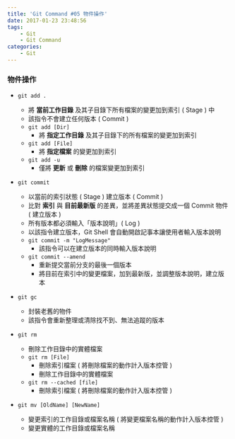 ```yaml
---
title: 'Git Command #05 物件操作'
date: 2017-01-23 23:48:56
tags:
    - Git
    - Git Command
categories:
    - Git
---
```

### 物件操作
 - `git add .`
    - 將 **當前工作目錄** 及其子目錄下所有檔案的變更加到索引 ( Stage ) 中
    - 該指令不會建立任何版本 ( Commit )
     - `git add [Dir]`
        - 將 **指定工作目錄** 及其子目錄下的所有檔案的變更加到索引
    - `git add [File]`
        - 將 **指定檔案** 的變更加到索引
    - `git add -u`
        - 僅將 **更新** 或 **刪除** 的檔案變更加到索引


 - `git commit`
    - 以當前的索引狀態 ( Stage ) 建立版本 ( Commit )
    - 比對 **索引** 與 **目前最新版** 的差異，並將差異狀態提交成一個 Commit 物件 ( 建立版本 )
    - 所有版本都必須輸入「版本說明」( Log )
    - 以該指令建立版本，Git Shell 會自動開啟記事本讓使用者輸入版本說明
    - `git commit -m "LogMessage"`
        - 該指令可以在建立版本的同時輸入版本說明
    - `git commit --amend`
        - 重新提交當前分支的最後一個版本
        - 將目前在索引中的變更檔案，加到最新版，並調整版本說明，建立版本


 - `git gc`
    - 封裝老舊的物件
    - 該指令會重新整理或清除找不到、無法追蹤的版本


 - `git rm`
    - 刪除工作目錄中的實體檔案
    - `git rm [File]`
        - 刪除索引檔案 ( 將刪除檔案的動作計入版本控管 )
        - 刪除工作目錄中的實體檔案
     - `git rm --cached [file]`
        - 刪除索引檔案 ( 將刪除檔案的動作計入版本控管 )


 - `git mv [OldName] [NewName]`
    - 變更索引的工作目錄或檔案名稱 ( 將變更檔案名稱的動作計入版本控管 )
    - 變更實體的工作目錄或檔案名稱
